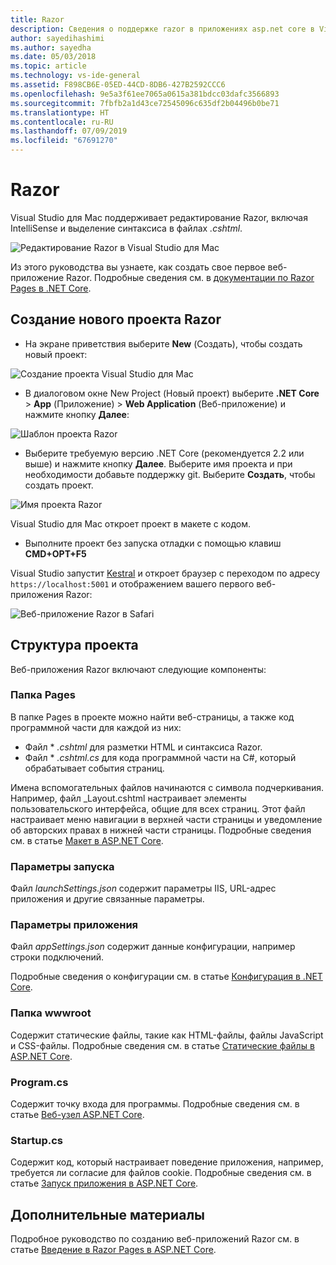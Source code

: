 ```yaml
---
title: Razor
description: Сведения о поддержке razor в приложениях asp.net core в Visual Studio для Mac
author: sayedihashimi
ms.author: sayedha
ms.date: 05/03/2018
ms.topic: article
ms.technology: vs-ide-general
ms.assetid: F898CB6E-05ED-44CD-8DB6-427B2592CCC6
ms.openlocfilehash: 9e5a3f61ee7065a0615a381bdcc03dafc3566893
ms.sourcegitcommit: 7fbfb2a1d43ce72545096c635df2b04496b0be71
ms.translationtype: HT
ms.contentlocale: ru-RU
ms.lasthandoff: 07/09/2019
ms.locfileid: "67691270"
---
```

# <a name="razor"></a>Razor

Visual Studio для Mac поддерживает редактирование Razor, включая IntelliSense и выделение синтаксиса в файлах *.cshtml*.

![Редактирование Razor в Visual Studio для Mac](media/razor-editor.png)

Из этого руководства вы узнаете, как создать свое первое веб-приложение Razor. Подробные сведения см. в [документации по Razor Pages в .NET Core](/aspnet/core/razor-pages/index).

## <a name="creating-a-new-razor-project"></a>Создание нового проекта Razor

* На экране приветствия выберите **New** (Создать), чтобы создать новый проект:

![Создание проекта Visual Studio для Mac](media/razor-new.png)

* В диалоговом окне New Project (Новый проект) выберите **.NET Core** > **App** (Приложение) > **Web Application** (Веб-приложение) и нажмите кнопку **Далее**:

![Шаблон проекта Razor](media/razor-new-project1.png)

* Выберите требуемую версию .NET Core (рекомендуется 2.2 или выше) и нажмите кнопку **Далее**.  Выберите имя проекта и при необходимости добавьте поддержку git. Выберите **Создать**, чтобы создать проект.

![Имя проекта Razor](media/razor-new-project2.png)

Visual Studio для Mac откроет проект в макете с кодом.

* Выполните проект без запуска отладки с помощью клавиш **CMD+OPT+F5**

Visual Studio запустит [Kestral](https://docs.microsoft.com/aspnet/core/fundamentals/servers/kestrel) и откроет браузер с переходом по адресу `https://localhost:5001` и отображением вашего первого веб-приложения Razor:

![Веб-приложение Razor в Safari](media/razor-webapp.png)

## <a name="project-anatomy"></a>Структура проекта

Веб-приложения Razor включают следующие компоненты:

### <a name="pages-folder"></a>Папка Pages

В папке Pages в проекте можно найти веб-страницы, а также код программной части для каждой из них:
* Файл * *.cshtml* для разметки HTML и синтаксиса Razor.
* Файл * *.cshtml.cs* для кода программной части на C#, который обрабатывает события страниц.

Имена вспомогательных файлов начинаются с символа подчеркивания. Например, файл _Layout.cshtml настраивает элементы пользовательского интерфейса, общие для всех страниц. Этот файл настраивает меню навигации в верхней части страницы и уведомление об авторских правах в нижней части страницы. Подробные сведения см. в статье [Макет в ASP.NET Core](https://docs.microsoft.com/aspnet/core/mvc/views/layout).

### <a name="launch-settings"></a>Параметры запуска

Файл *launchSettings.json* содержит параметры IIS, URL-адрес приложения и другие связанные параметры.

### <a name="app-settings"></a>Параметры приложения

Файл *appSettings.json* содержит данные конфигурации, например строки подключений.

Подробные сведения о конфигурации см. в статье [Конфигурация в .NET Core](https://docs.microsoft.com/aspnet/core/fundamentals/configuration/index).

### <a name="wwwroot-folder"></a>Папка wwwroot

Содержит статические файлы, такие как HTML-файлы, файлы JavaScript и CSS-файлы. Подробные сведения см. в статье [Статические файлы в ASP.NET Core](https://docs.microsoft.com/aspnet/core/fundamentals/static-files).

### <a name="programcs"></a>Program.cs

Содержит точку входа для программы. Подробные сведения см. в статье [Веб-узел ASP.NET Core](https://docs.microsoft.com/aspnet/core/fundamentals/host/web-host).

### <a name="startupcs"></a>Startup.cs

Содержит код, который настраивает поведение приложения, например, требуется ли согласие для файлов cookie. Подробные сведения см. в статье [Запуск приложения в ASP.NET Core](https://docs.microsoft.com/aspnet/core/fundamentals/startup).

## <a name="see-aso"></a>Дополнительные материалы

Подробное руководство по созданию веб-приложений Razor см. в статье [Введение в Razor Pages в ASP.NET Core](https://docs.microsoft.com/aspnet/core/razor-pages/index).
